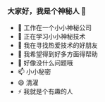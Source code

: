 ### 大家好，我是个神秘人 👋

- 🔭 工作在一个小小神秘公司
- 🌱 正在学习小小神秘技术
- 👯 我在寻找热爱技术的好朋友
- 🤔 我希望得到好多方面得帮助
- 💬 好像没什么问题哦
- 📫 小小秘密
- 😄 清濯
- ⚡ 我就是个有趣的人
